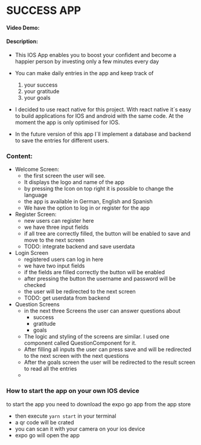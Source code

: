 # SUCCESS APP
#### Video Demo:  <URL HERE>
#### Description:
- This IOS App enables you to boost your confident and become a happier person by investing only a few minutes every day
- You can make daily entries in the app and keep track of
  1. your success
  2. your gratitude
  3. your goals

- I decided to use react native for this project. With react native it´s easy to build applications for IOS and android with the same code. At the moment the app is only optimised for IOS.
- In the future version of this app I´ll implement a database and backend to save the entries for different users.
### Content:
- Welcome Screen:
  - the first screen the user will see.
  - It displays the logo and name of the app
  - by pressing the Icon on top right it is possible to change the language
  - the app is available in German, English and Spanish
  - We have the option to log in or register for the app
- Register Screen:
  - new users can register here 
  - we have three input fields 
  - if all tree are correctly filled, the button will be enabled to save and move to the next screen
  - TODO: integrate backend and save userdata
- Login Screen
  - registered users can log in here
  - we have two input fields
  - if the fields are filled correctly the button will be enabled
  - after pressing the button the username and password will be checked
  - the user will be redirected to the next screen
  - TODO: get userdata from backend
- Question Screens
  - in the next three Screens the user can answer questions about 
    - success
    - gratitude
    - goals
  - The logic and styling of the screens are similar. I used one component called QuestionComponent for it.
  - After filling all inputs the user can press save and will be redirected to the next screen with the next questions
  - After the goals screen the user will be redirected to the result screen to read all the entries
  - 
### How to start the app on your own IOS device
  to start the app you need to download the expo go app from the app store
  - then execute ```yarn start``` in your terminal
  - a qr code will be crated
  - you can scan it with your camera on your ios device
  - expo go will open the app
  